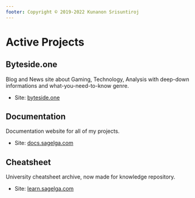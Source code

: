 ```yaml
---
footer: Copyright © 2019-2022 Kunanon Srisuntiroj
---
```


# Active Projects

## Byteside.one
Blog and News site about Gaming, Technology, Analysis with deep-down informations and what-you-need-to-know genre.

- Site: [byteside.one](https://byteside.one/th/)

## Documentation
Documentation website for all of my projects.

- Site: [docs.sagelga.com](https://docs.sagelga.com/)

## Cheatsheet
University cheatsheet archive, now made for knowledge repository.

- Site: [learn.sagelga.com](https://learn.sagelga.com/)
